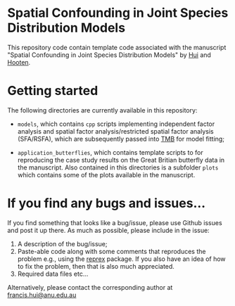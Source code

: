 # Spatial Confounding in Joint Species Distribution Models

<!-- badges: start -->

<!-- [![DOI](https://zenodo.org/badge/667732583.svg)](https://zenodo.org/doi/10.5281/zenodo.8174027) -->

<!-- badges: end -->

This repository code contain template code associated with the manuscript "Spatial Confounding in Joint Species Distribution Models" by [Hui](https://francishui.netlify.app/) and [Hooten](https://stat.utexas.edu/directory/mevin-hooten).

# Getting started

The following directories are currently available in this repository:

-   `models`, which contains `cpp` scripts implementing independent factor analysis and spatial factor analysis/restricted spatial factor analysis (SFA/RSFA), which are subsequently passed into [TMB](https://cran.r-project.org/web/packages/TMB/index.html) for model fitting;

-   `application_butterflies`, which contains template scripts to for reproducing the case study results on the Great Britian butterfly data in the manuscript. Also contained in this directories is a subfolder `plots` which contains some of the plots available in the manuscript.

# If you find any bugs and issues...

If you find something that looks like a bug/issue, please use Github issues and post it up there. As much as possible, please include in the issue:

1.  A description of the bug/issue;
2.  Paste-able code along with some comments that reproduces the problem e.g., using the [reprex](https://cran.r-project.org/web/packages/reprex/index.html) package. If you also have an idea of how to fix the problem, then that is also much appreciated.
3.  Required data files etc...

Alternatively, please contact the corresponding author at [francis.hui\@anu.edu.au](mailto:francis.hui@anu.edu.au)
